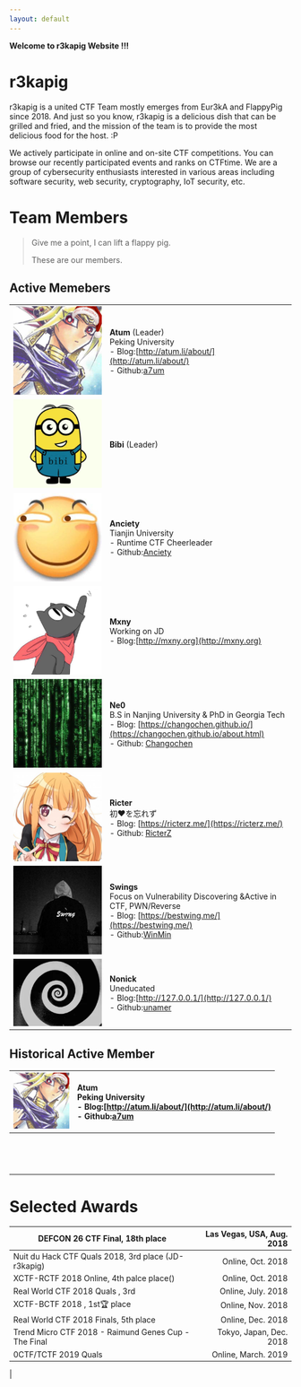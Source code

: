 ```yaml
---
layout: default
---
```


**Welcome to r3kapig Website !!!**



# r3kapig

r3kapig is a united CTF Team mostly emerges from Eur3kA and FlappyPig since 2018. And just so you know, r3kapig is a delicious dish that can be grilled and fried, and the mission of the team is to provide the most delicious food for the host. :P

We actively participate in online and on-site CTF competitions. You can browse our recently participated events and ranks on CTFtime. We are a group of cybersecurity enthusiasts interested in various areas including software security, web security, cryptography, IoT security, etc. 

# Team Members

> Give me a point, I can lift a flappy pig.
>
> These are our members.

## Active Memebers

|   |  |
| --------------------------------------------------------- | ------------------------------------------------------------ |
| <img src="images/Atum.jpg" />     | **Atum** (Leader)<br />Peking University<br />- Blog:[http://atum.li/about/](http://atum.li/about/)<br />- Github:[a7um](https://github.com/a7um) |
| <img src="images/bibi.jpg"  />    | **Bibi** (Leader)                                            |
| <img src="images/anciety.jpg"  /> | **Anciety**<br />Tianjin University<br />- Runtime CTF Cheerleader<br />- Github:[Anciety](https://github.com/Escapingbug) |
| <img src="images/mxny.jpeg"  />   | **Mxny**  <br />Working on JD  <br />- Blog:[http://mxny.org](http://mxny.org) |
| <img src="images/ne0.jpeg"  />    | **Ne0**<br />B.S in Nanjing University & PhD in Georgia Tech<br />- Blog: [https://changochen.github.io/](https://changochen.github.io/about.html)<br />- Github: [Changochen](https://github.com/changochen) |
| <img src="images/ricter.jpeg"  /> | **Ricter**<br />初❤️を忘れず<br />- Blog: [https://ricterz.me/](https://ricterz.me/) <br />- Github: [RicterZ](https://github.com/RicterZ) |
| <img src="images/swing.jpeg"  />  | **Swings** <br />Focus on Vulnerability Discovering &Active in CTF, PWN/Reverse<br />- Blog: [https://bestwing.me/](https://bestwing.me/)<br />- Github:[WinMin](https://github.com/WinMin) |
| <img src="images/nonick.gif"  />  | **Nonick**<br />Uneducated<br />- Blog:[http://127.0.0.1/](http://127.0.0.1/)<br />- Github:[unamer](https://github.com/unamer) |


## Historical Active Member

| <img src="images/Atum.jpg" width="100" height="100" /> | **Atum**<br />Peking University<br /> - Blog:[http://atum.li/about/](http://atum.li/about/)<br />- Github:[a7um](https://github.com/a7um) |
| :----------------------------------------------------: | :---------------------------------------------------------- |
|                                                        |                                                              |
|                                                        |                                                              |
|                                                        |                                                              |
|                                                        |                                                              |
|                                                        |                                                              |
|                                                        |                                                              |
|                                                        |                                                              |
|                                                        |                                                              |
|                                                        |                                                              |
|                                                        |                                                              |
|                                                        |                                                              |
|                                                        |                                                              |
|                                                        |                                                              |
|                                                        |


# Selected Awards

| DEFCON 26 CTF Final, 18th place                | Las Vegas, USA, Aug. 2018 |
| ---------------------------------------------------- | ------------------------: |
| Nuit du Hack CTF Quals 2018, 3rd place (JD-r3kapig)   |         Online, Oct. 2018 |
| XCTF-RCTF 2018 Online, 4th palce place()             |               Online, Oct. 2018            |
| Real World CTF 2018 Quals , 3rd                      |     Online, July. 2018                      |
| XCTF-BCTF 2018 , 1st🏆 place                          |         Online, Nov. 2018 |
| Real World CTF 2018 Finals, 5th place                |           Online, Dec. 2018 |
| Trend Micro CTF 2018 - Raimund Genes Cup - The Final |              Tokyo, Japan, Dec. 2018 |
| 0CTF/TCTF 2019 Quals                                 |              Online, March. 2019             |
|                                        
